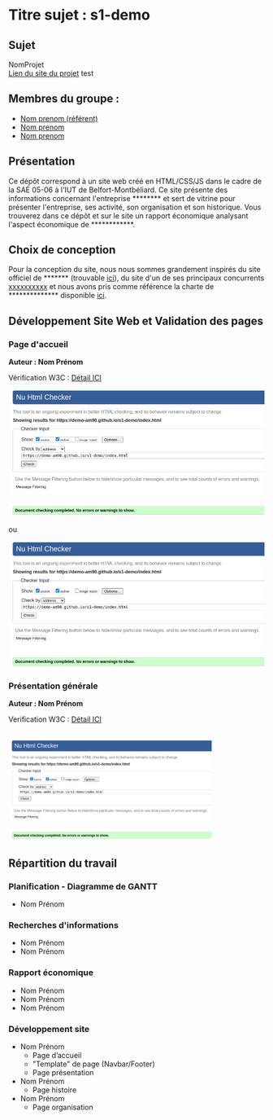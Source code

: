 # Titre sujet : s1-demo

## Sujet    
NomProjet\
[Lien du site du projet](https://login.github.io/projet/)  test
## Membres du groupe :  
 - [Nom prenom (référent)](mailto:nom.prenom@edu.univ-fcomte.fr?subject=SAE_1_05_06)
 - [Nom prenom](mailto:nom.prenom@edu.univ-fcomte.fr?subject=SAE_1_05_06)
 - [Nom prenom](mailto:nom.prenom@edu.univ-fcomte.fr?subject=SAE_1_05_06)




## Présentation 
Ce dépôt correspond à un site web créé en HTML/CSS/JS dans le cadre de la SAÉ 05-06 à l'IUT de Belfort-Montbéliard. Ce site présente des informations concernant l'entreprise ******** et sert de vitrine pour présenter l'entreprise, ses activité, son organisation et son historique. Vous trouverez dans ce dépôt et sur le site un rapport économique analysant l'aspect économique de ************. 

## Choix de conception  
Pour la conception du site, nous nous sommes grandement inspirés du site officiel de ******* (trouvable [ici](https://www.entreprise.com/fr-fr/)), du site d'un de ses principaux concurrents [xxxxxxxxxx](https://www.entreprise2.fr/) et nous avons pris comme référence la charte de ************** disponible [ici](doc/charte_graphique.pdf).



## Développement Site Web et Validation des pages

### Page d'accueil
**Auteur : Nom Prénom**

Vérification W3C : [Détail ICI](https://validator.w3.org/nu/?showsource=yes&showoutline=yes&showimagereport=yes&doc=https%3A%2F%2Fdemo-am90.github.io%2Fs1-demo%2Findex.html)


![capture d'écran de la conformité de la page ...](doc/capture_1_W3C.png)

ou 

<img src="doc/capture_1_W3C.png" style="width=400px" alt="capture ecran sur w3c">

<!--  style="width=400px" ne fonctionne pas -->

### Présentation générale
**Auteur : Nom Prénom**

Verification W3C : [Détail ICI](https://validator.w3.org/nu/?showsource=yes&showoutline=yes&showimagereport=yes&doc=https%3A%2F%2Fdemo-am90.github.io%2Fs1-demo%2Findex.html)

<br>
<img src="doc/capture_1_W3C.png" width="400px" alt="capture ecran sur w3c">



## Répartition du travail

### Planification - Diagramme de GANTT

- Nom Prénom

### Recherches d'informations

- Nom Prénom
- Nom Prénom


### Rapport économique

- Nom Prénom
- Nom Prénom
- Nom Prénom

### Développement site

- Nom Prénom
  - Page d’accueil
  - "Template" de page (Navbar/Footer)
  - Page présentation
- Nom Prénom
  - Page histoire
- Nom Prénom
  - Page organisation
